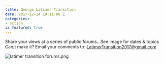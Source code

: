 ```yaml
---
title: George Latimer Transition
date: 2017-12-14 19:11:00 Z
categories:
- action
is featured: true
---
```


Share your views at a series of public forums...See image for dates & topics
Can;t make it? Email your comments to:
LatimerTransition2017@gmail.com

![latimer transition forums.png](/uploads/latimer%20transition%20forums.png)